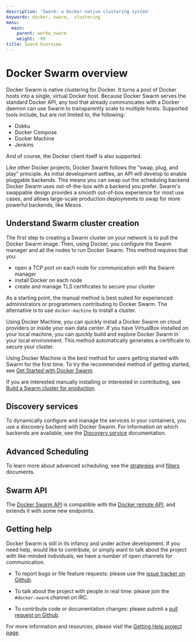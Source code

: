 ```yaml
---
description: 'Swarm: a Docker-native clustering system'
keywords: docker, swarm,  clustering
menu:
  main:
    parent: workw_swarm
    weight: -99
title: Swarm Overview
---
```


# Docker Swarm overview

Docker Swarm is native clustering for Docker. It turns a pool of Docker hosts
into a single, virtual Docker host. Because Docker Swarm serves the standard
Docker API, any tool that already communicates with a Docker daemon can use
Swarm to transparently scale to multiple hosts. Supported tools include, but
are not limited to, the following:

- Dokku
- Docker Compose
- Docker Machine
- Jenkins

And of course, the Docker client itself is also supported.

Like other Docker projects, Docker Swarm follows the "swap, plug, and play"
principle. As initial development settles, an API will develop to enable
pluggable backends.  This means you can swap out the scheduling backend
Docker Swarm uses out-of-the-box with a backend you prefer. Swarm's swappable design provides a smooth out-of-box experience for most use cases, and allows large-scale production deployments to swap for more powerful backends, like Mesos.

## Understand Swarm cluster creation

The first step to creating a Swarm cluster on your network is to pull the Docker Swarm image. Then, using Docker, you configure the Swarm manager and all the nodes to run Docker Swarm. This method requires that you:

* open a TCP port on each node for communication with the Swarm manager
* install Docker on each node
* create and manage TLS certificates to secure your cluster

As a starting point, the manual method is best suited for experienced
administrators or programmers contributing to Docker Swarm. The alternative is
to use `docker-machine` to install a cluster.

Using Docker Machine, you can quickly install a Docker Swarm on cloud providers
or inside your own data center. If you have VirtualBox installed on your local
machine, you can quickly build and explore Docker Swarm in your local
environment. This method automatically generates a certificate to secure your
cluster.

Using Docker Machine is the best method for users getting started with Swarm for the first time. To try the recommended method of getting started, see [Get Started with Docker Swarm](install-w-machine.md).

If you are interested manually installing or interested in contributing, see [Build a Swarm cluster for production](install-manual.md).

## Discovery services

To dynamically configure and manage the services in your containers, you use a discovery backend with Docker Swarm. For information on which backends are available, see the [Discovery service](discovery.md) documentation.

## Advanced Scheduling

To learn more about advanced scheduling, see the
[strategies](scheduler/strategy.md) and [filters](scheduler/filter.md)
documents.

## Swarm API

The [Docker Swarm API](swarm-api.md) is compatible with
the [Docker remote
API](/engine/reference/api/docker_remote_api/), and extends it
with some new endpoints.

## Getting help

Docker Swarm is still in its infancy and under active development. If you need
help, would like to contribute, or simply want to talk about the project with
like-minded individuals, we have a number of open channels for communication.

* To report bugs or file feature requests: please use the [issue tracker on Github](https://github.com/docker/swarm/issues).

* To talk about the project with people in real time: please join the `#docker-swarm` channel on IRC.

* To contribute code or documentation changes: please submit a [pull request on Github](https://github.com/docker/swarm/pulls).

For more information and resources, please visit the [Getting Help project page](/project/get-help/).
